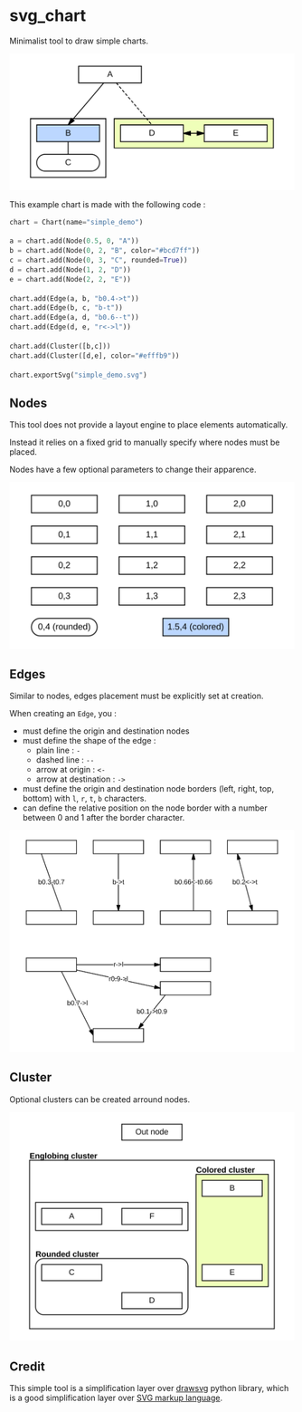 # svg_chart

Minimalist tool to draw simple charts.

![Simple demo](simple_demo.svg)

This example chart is made with the following code :

``` python
chart = Chart(name="simple_demo")

a = chart.add(Node(0.5, 0, "A"))
b = chart.add(Node(0, 2, "B", color="#bcd7ff"))
c = chart.add(Node(0, 3, "C", rounded=True))
d = chart.add(Node(1, 2, "D"))
e = chart.add(Node(2, 2, "E"))

chart.add(Edge(a, b, "b0.4->t"))
chart.add(Edge(b, c, "b-t"))
chart.add(Edge(a, d, "b0.6--t"))
chart.add(Edge(d, e, "r<->l"))

chart.add(Cluster([b,c]))
chart.add(Cluster([d,e], color="#efffb9"))

chart.exportSvg("simple_demo.svg")
```

## Nodes

This tool does not provide a layout engine to place elements automatically.

Instead it relies on a fixed grid to manually specify where nodes must be placed.

Nodes have a few optional parameters to change their apparence.

![Nodes](node_demo.svg)

## Edges

Similar to nodes, edges placement must be explicitly set at creation.

When creating an `Edge`, you :
- must define the origin and destination nodes
- must define the shape of the edge :
    - plain line : `-`
    - dashed line : `--`
    - arrow at origin : `<-`
    - arrow at destination : `->`
- must define the origin and destination node borders (left, right, top, bottom) with `l`, `r`, `t`, `b` characters.
- can define the relative position on the node border with a number between 0 and 1 after the border character.

![Edges](edge_demo.svg)

## Cluster

Optional clusters can be created arround nodes.

![Clusters](cluster_demo.svg)

## Credit

This simple tool is a simplification layer over [drawsvg](https://github.com/cduck/drawsvg) python library,
which is a good simplification layer over [SVG markup language](https://developer.mozilla.org/en-US/docs/Web/SVG).
